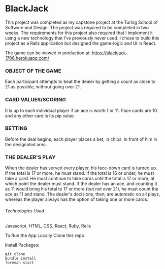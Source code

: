 
# BlackJack
This project was completed as my capstone project at the Turing School of Software and Design. The project was required to be completed in two weeks. The requirements for this project also required that I implement it using a new technology that I've previously never used. I chose to build this project as a Rails application but designed the game-logic and UI in React.

The game can be viewed in production at: https://blackjack-1706.herokuapp.com/

### OBJECT OF THE GAME
Each participant attempts to beat the dealer by getting a count as close to 21 as possible, without going over 21.

### CARD VALUES/SCORING
It is up to each individual player if an ace is worth 1 or 11. Face cards are 10 and any other card is its pip value.

### BETTING
Before the deal begins, each player places a bet, in chips, in front of him in the designated area.

### THE DEALER'S PLAY
When the dealer has served every player, his face-down card is turned up. If the total is 17 or more, he must stand. If the total is 16 or under, he must take a card. He must continue to take cards until the total is 17 or more, at which point the dealer must stand. If the dealer has an ace, and counting it as 11 would bring his total to 17 or more (but not over 21), he must count the ace as 11 and stand. The dealer's decisions, then, are automatic on all plays, whereas the player always has the option of taking one or more cards.

###### Technologies Used
Javascript, HTML, CSS, React, Ruby, Rails

To Run the App Locally
Clone this repo

Install Packages:
```
git clone
bundle install
foreman start
```
